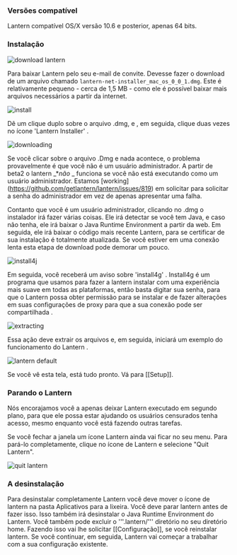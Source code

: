 ### Versões compatível

Lantern compatível OS/X versão 10.6 e posterior, apenas 64 bits.

### Instalação

![download lantern](https://www.evernote.com/shard/s209/sh/8f36ed28-7670-4213-8a2f-e971a8de59ca/88a3b4388faf0766d3a3521a874e1f01/deep/0/Lantern%20Invitation%20-%20cholmes@cartodb.com%20-%20CartoDB%20Mail.png)

Para baixar Lantern pelo seu e-mail de convite. Devesse fazer o download de um arquivo chamado `lantern-net-installer_mac_os_0_0_1.dmg`. Este é relativamente pequeno - cerca de 1,5 MB - como ele é possível baixar mais arquivos necessários a partir da internet.

![install](https://www.evernote.com/shard/s209/sh/6b406cb3-6270-4117-ba61-d6a8e3281728/a04236b62b8daf0096ad2f6670c46696/deep/0/Menubar%20and%20lantern-net-inst%202%20and%20Applications.png)

Dê um clique duplo sobre o arquivo .dmg, e , em seguida, clique duas vezes no ícone 'Lantern Installer' .

![downloading](https://www.evernote.com/shard/s209/sh/b39a5f0d-4aa9-4518-8a26-fd0a86de8737/9d3090f5eab319830f4510bc13bba90e/deep/0/Lantern%20Fetcher.png)

Se você clicar sobre o arquivo .Dmg e nada acontece, o problema provavelmente é que você não é um usuário administrador.
A partir de beta2 o lantern _**não* _ funciona se você não está executando como um usuário administrador. Estamos [working] (https://github.com/getlantern/lantern/issues/819) em solicitar para solicitar a senha do administrador em vez de apenas apresentar uma falha.

Contanto que você é um usuário administrador, clicando no .dmg o instalador irá fazer várias coisas. Ele irá detectar se você tem Java, e caso não tenha, ele irá baixar o Java Runtime Environment a partir da web. Em seguida, ele irá baixar o código mais recente Lantern, para se certificar de sua instalação é totalmente atualizada. Se você estiver em uma conexão lenta esta etapa de download pode demorar um pouco.

![install4j](https://www.evernote.com/shard/s209/sh/c92df454-472a-4ce1-a578-fc06843802d7/04fd633f4deb9fbeecc44562dff2ea78/deep/0/Screenshot%208/16/13%207:52%20PM.png)

Em seguida, você receberá um aviso sobre 'install4g' . Install4g é um programa que usamos para fazer a lantern instalar com uma experiência mais suave em todas as plataformas, então basta digitar sua senha, para que o Lantern possa obter permissão para se instalar e de fazer alterações em suas configurações de proxy para que a sua conexão pode ser compartilhada .

![extracting](https://www.evernote.com/shard/s209/sh/377e6ed3-ce38-480b-b79a-bd0d540ae375/84fc0a6e71cbe529d194a4461c8d82be/deep/0/Screen%20Shot%202013-08-16%20at%207.52.52%20PM.png)

Essa ação deve extrair os arquivos e, em seguida, iniciará um exemplo do funcionamento do Lantern .

![lantern default](https://www.evernote.com/shard/s209/sh/57a422d3-27f1-4b45-b05c-09b87636ab23/8b8d1d84c456798cd0f3e045590dc3e7/deep/0/Lantern.png)

Se você vê esta tela, está tudo pronto. Vá para [[Setup]].

### Parando o Lantern

Nós encorajamos você a apenas deixar Lantern executado em segundo plano, para que ele possa estar ajudando os usuários censurados tenha acesso, mesmo enquanto você está fazendo outras tarefas.

Se você fechar a janela um ícone Lantern ainda vai ficar no seu menu. Para pará-lo completamente, clique no ícone de Lantern e selecione "Quit Lantern".

![quit lantern](https://www.evernote.com/shard/s209/sh/9308b039-b326-4160-b7d1-4f6f15c210a7/41fe4b0ebde601cb9ffd5d0ceb09a8c8/deep/0/Screen%20Shot%202013-08-16%20at%208.07.29%20PM.png)

### A desinstalação

Para desinstalar completamente Lantern você deve mover o ícone de lantern na pasta Aplicativos para a lixeira. Você deve parar lantern antes de fazer isso. Isso também irá desinstalar o Java Runtime Environment do Lantern. Você também pode excluir o '''.lantern/''' diretório no seu diretório home. Fazendo isso vai lhe solicitar [[Configuração]], se você reinstalar lantern. Se você continuar, em seguida, Lantern vai começar a trabalhar com a sua configuração existente.